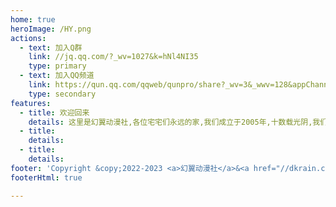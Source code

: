 ```yaml
---
home: true
heroImage: /HY.png
actions:
  - text: 加入Q群
    link: //jq.qq.com/?_wv=1027&k=hNl4NI35
    type: primary
  - text: 加入QQ频道
    link: https://qun.qq.com/qqweb/qunpro/share?_wv=3&_wwv=128&appChannel=share&inviteCode=149wJ1&businessType=9&from=246610&biz=ka
    type: secondary
features:
  - title: 欢迎回来
    details: 这里是幻翼动漫社,各位宅宅们永远的家,我们成立于2005年,十数载光阴,我们一路相随。
  - title: 
    details: 
  - title:
    details:
footer: 'Copyright &copy;2022-2023 <a>幻翼动漫社</a>&<a href="//dkrain.com">MWX</a>'
footerHtml: true

---
```

